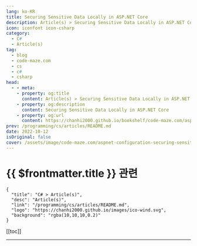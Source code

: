 ```yaml
---
lang: ko-KR
title: Securing Sensitive Data Locally in ASP.NET Core
description: Article(s) > Securing Sensitive Data Locally in ASP.NET Core
icon: iconfont icon-csharp
category: 
  - C#
  - Article(s)
tag: 
  - blog
  - code-maze.com
  - cs
  - c#
  - csharp
head:  
  - - meta:
    - property: og:title
      content: Article(s) > Securing Sensitive Data Locally in ASP.NET Core
    - property: og:description
      content: Securing Sensitive Data Locally in ASP.NET Core
    - property: og:url
      content: https://chanhi2000.github.io/bookshelf/code-maze.com/aspnet-configuration-securing-sensitive-data.html
prev: /programming/cs/articles/README.md
date: 2022-10-12
isOriginal: false
cover: /assets/image/code-maze.com/aspnet-configuration-securing-sensitive-data/banner.png
---
```


# {{ $frontmatter.title }} 관련

```component VPCard
{
  "title": "C# > Article(s)",
  "desc": "Article(s)",
  "link": "/programming/cs/articles/README.md",
  "logo": "https://chanhi2000.github.io/images/ico-wind.svg",
  "background": "rgba(10,10,10,0.2)"
}
```

[[toc]]

---

<SiteInfo
  name="Securing Sensitive Data Locally in ASP.NET Core"
  desc="We've come to the most important part of this series - securing sensitive data when working with the configuration in ASP.NET Core"
  url="https://code-maze.com/aspnet-configuration-securing-sensitive-data/"
  logo="/assets/image/code-maze.com/favicon.png"
  preview="/assets/image/code-maze.com/aspnet-configuration-securing-sensitive-data/banner.png"/>

<!-- TODO: 작성 -->
